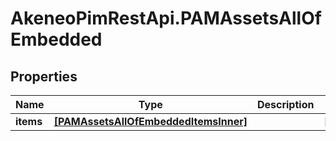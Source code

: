 # AkeneoPimRestApi.PAMAssetsAllOfEmbedded

## Properties

Name | Type | Description | Notes
------------ | ------------- | ------------- | -------------
**items** | [**[PAMAssetsAllOfEmbeddedItemsInner]**](PAMAssetsAllOfEmbeddedItemsInner.md) |  | [optional] 


